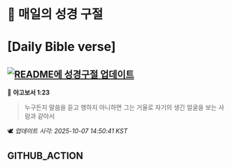 # 🙏 매일의 성경 구절
# [Daily Bible verse]
## [![README에 성경구절 업데이트](https://github.com/DONGSUKA/first_test/actions/workflows/update-readme-bible.yml/badge.svg)](https://github.com/DONGSUKA/first_test/actions/workflows/update-readme-bible.yml)
<!-- START_BIBLE_VERSE -->
📖 **야고보서 1:23**
> 누구든지 말씀을 듣고 행하지 아니하면 그는 거울로 자기의 생긴 얼굴을 보는 사람과 같아서

🕊️ _업데이트 시각: 2025-10-07 14:50:41 KST_
  <!-- END_BIBLE_VERSE -->
## GITHUB_ACTION
